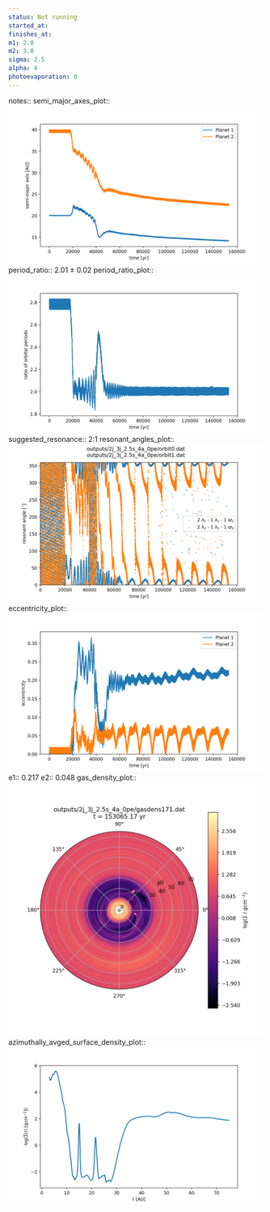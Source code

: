 ```yaml
---
status: Not running
started_at:
finishes_at:
m1: 2.0
m2: 3.0
sigma: 2.5
alpha: 4
photoevaporation: 0
---
```


notes::
semi_major_axes_plot:: ![semi_major_axes_2j_3j_2.5s_4a_0pe.png](plots/semi_major_axes/semi_major_axes_2j_3j_2.5s_4a_0pe.png)
period_ratio:: 2.01 ± 0.02
period_ratio_plot:: ![period_ratio_2j_3j_2.5s_4a_0pe.png](plots/period_ratio/period_ratio_2j_3j_2.5s_4a_0pe.png)
suggested_resonance:: 2:1
resonant_angles_plot:: ![resonant_angles_2j_3j_2.5s_4a_0pe.png](plots/resonant_angles/resonant_angles_2j_3j_2.5s_4a_0pe.png)
eccentricity_plot:: ![eccentricity_2j_3j_2.5s_4a_0pe.png](plots/eccentricity/eccentricity_2j_3j_2.5s_4a_0pe.png)
e1:: 0.217
e2:: 0.048
gas_density_plot:: ![gas_density_2j_3j_2.5s_4a_0pe.png](plots/gas_density/gas_density_2j_3j_2.5s_4a_0pe.png)
azimuthally_avged_surface_density_plot:: ![azimuthally_avged_surface_density_2j_3j_2.5s_4a_0pe.png](plots/azimuthally_avged_surface_density/azimuthally_avged_surface_density_2j_3j_2.5s_4a_0pe.png)
